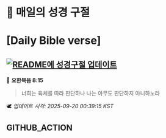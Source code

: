 # 🙏 매일의 성경 구절
# [Daily Bible verse]
## [![README에 성경구절 업데이트](https://github.com/DONGSUKA/first_test/actions/workflows/update-readme-bible.yml/badge.svg)](https://github.com/DONGSUKA/first_test/actions/workflows/update-readme-bible.yml)
<!-- START_BIBLE_VERSE -->
📖 **요한복음 8:15**
> 너희는 육체를 따라 판단하나 나는 아무도 판단하지 아니하노라

🕊️ _업데이트 시각: 2025-09-20 00:39:15 KST_
  <!-- END_BIBLE_VERSE -->
## GITHUB_ACTION
